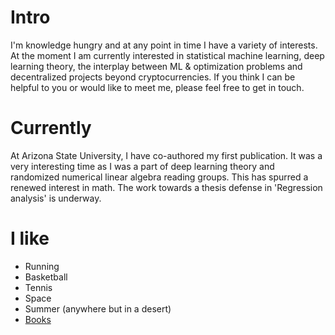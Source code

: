 
# Intro

I'm knowledge hungry and at any point in time I have a variety of interests. At the moment I am currently interested in statistical machine learning, deep learning theory, the interplay between ML & optimization problems and decentralized projects beyond cryptocurrencies. If you think I can be helpful to you or would like to meet me, please feel free to get in touch.

# Currently

At Arizona State University, I have co-authored my first publication. It was a very interesting time as I was a part of deep learning theory and randomized numerical linear algebra reading groups. This has spurred a renewed interest in math. The work towards a thesis defense in 'Regression analysis' is underway.

# I like

- Running
- Basketball
- Tennis
- Space
- Summer (anywhere but in a desert)
- [Books](https://www.goodreads.com/user/show/143537145-akarshan)





